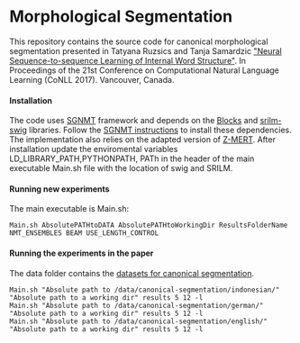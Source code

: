 # Morphological Segmentation
This repository contains the source code for canonical morphological segmentation presented in Tatyana Ruzsics and Tanja Samardzic ["Neural Sequence-to-sequence Learning of Internal Word  Structure"](http://www.aclweb.org/anthology/K17-2004). In Proceedings of the 21st Conference on Computational Natural Language Learning (CoNLL 2017). Vancouver, Canada.

#### Installation

The code uses [SGNMT](http://ucam-smt.github.io/sgnmt/html/index.html) framework and depends on the [Blocks](http://blocks.readthedocs.io/en/latest/) and  [srilm-swig](https://github.com/desilinguist/swig-srilm) libraries. Follow the [SGNMT instructions](http://ucam-smt.github.io/sgnmt/html/setup.html) to install these dependencies. The implementation also relies on the adapted version of [Z-MERT](http://cs.jhu.edu/~ozaidan/zmert/). After installation update the enviromental variables LD_LIBRARY_PATH,PYTHONPATH, PATh in the header of the main executable Main.sh file with the location of swig and SRILM. 

#### Running new experiments

The main executable is Main.sh:

```
Main.sh AbsolutePATHtoDATA AbsolutePATHtoWorkingDir ResultsFolderName NMT_ENSEMBLES BEAM USE_LENGTH_CONTROL
```


#### Running the experiments in the paper
The data folder contains the [datasets for canonical segmentation](https://github.com/ryancotterell/canonical-segmentation). 
```
Main.sh "Absolute path to /data/canonical-segmentation/indonesian/" "Absolute path to a working dir" results 5 12 -l
Main.sh "Absolute path to /data/canonical-segmentation/german/" "Absolute path to a working dir" results 5 12 -l
Main.sh "Absolute path to /data/canonical-segmentation/english/" "Absolute path to a working dir" results 5 12 -l
```

